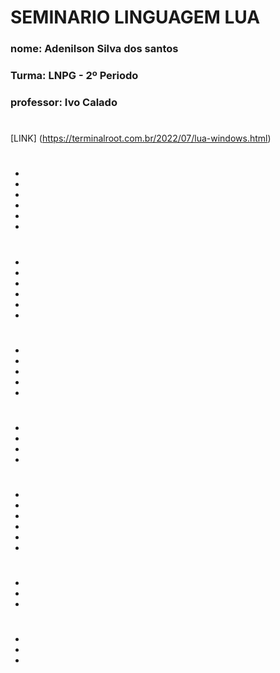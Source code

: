 # SEMINARIO LINGUAGEM LUA
### nome: Adenilson Silva dos santos
### Turma: LNPG - 2º Periodo
### professor: Ivo Calado
#
[LINK] (https://terminalroot.com.br/2022/07/lua-windows.html)
#
*
*
*
*
*
*
#
*
*
*
*
*
*
#
*
*
*
*
*
#
*
*
*
*
#
##
##
#
#
*
*
*
*
*
*
#
#
*
*
*
#
*
*
*
#
#


